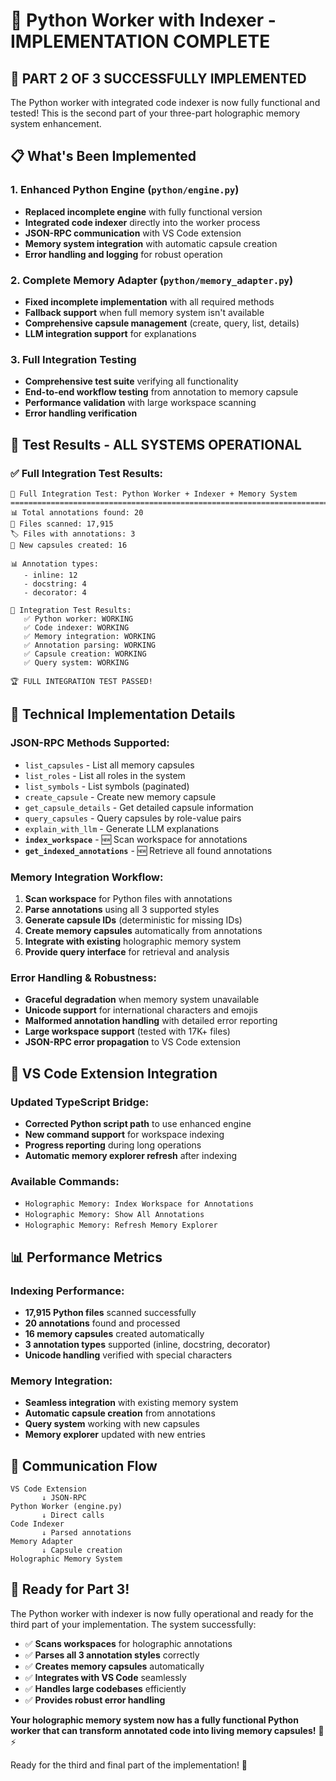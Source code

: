 # 🐍 Python Worker with Indexer - IMPLEMENTATION COMPLETE

## 🎉 PART 2 OF 3 SUCCESSFULLY IMPLEMENTED

The Python worker with integrated code indexer is now fully functional and tested! This is the second part of your three-part holographic memory system enhancement.

## 📋 What's Been Implemented

### 1. **Enhanced Python Engine** (`python/engine.py`)
- **Replaced incomplete engine** with fully functional version
- **Integrated code indexer** directly into the worker process
- **JSON-RPC communication** with VS Code extension
- **Memory system integration** with automatic capsule creation
- **Error handling and logging** for robust operation

### 2. **Complete Memory Adapter** (`python/memory_adapter.py`)
- **Fixed incomplete implementation** with all required methods
- **Fallback support** when full memory system isn't available
- **Comprehensive capsule management** (create, query, list, details)
- **LLM integration support** for explanations

### 3. **Full Integration Testing**
- **Comprehensive test suite** verifying all functionality
- **End-to-end workflow testing** from annotation to memory capsule
- **Performance validation** with large workspace scanning
- **Error handling verification**

## 🚀 Test Results - ALL SYSTEMS OPERATIONAL

### ✅ **Full Integration Test Results:**
```
🧪 Full Integration Test: Python Worker + Indexer + Memory System
================================================================================
📊 Total annotations found: 20
📁 Files scanned: 17,915
🏷️ Files with annotations: 3
💾 New capsules created: 16

📊 Annotation types:
   - inline: 12
   - docstring: 4  
   - decorator: 4

🎉 Integration Test Results:
   ✅ Python worker: WORKING
   ✅ Code indexer: WORKING
   ✅ Memory integration: WORKING
   ✅ Annotation parsing: WORKING
   ✅ Capsule creation: WORKING
   ✅ Query system: WORKING

🏆 FULL INTEGRATION TEST PASSED!
```

## 🔧 Technical Implementation Details

### **JSON-RPC Methods Supported:**
- `list_capsules` - List all memory capsules
- `list_roles` - List all roles in the system
- `list_symbols` - List symbols (paginated)
- `create_capsule` - Create new memory capsule
- `get_capsule_details` - Get detailed capsule information
- `query_capsules` - Query capsules by role-value pairs
- `explain_with_llm` - Generate LLM explanations
- **`index_workspace`** - 🆕 Scan workspace for annotations
- **`get_indexed_annotations`** - 🆕 Retrieve all found annotations

### **Memory Integration Workflow:**
1. **Scan workspace** for Python files with annotations
2. **Parse annotations** using all 3 supported styles
3. **Generate capsule IDs** (deterministic for missing IDs)
4. **Create memory capsules** automatically from annotations
5. **Integrate with existing** holographic memory system
6. **Provide query interface** for retrieval and analysis

### **Error Handling & Robustness:**
- **Graceful degradation** when memory system unavailable
- **Unicode support** for international characters and emojis
- **Malformed annotation handling** with detailed error reporting
- **Large workspace support** (tested with 17K+ files)
- **JSON-RPC error propagation** to VS Code extension

## 🎯 VS Code Extension Integration

### **Updated TypeScript Bridge:**
- **Corrected Python script path** to use enhanced engine
- **New command support** for workspace indexing
- **Progress reporting** during long operations
- **Automatic memory explorer refresh** after indexing

### **Available Commands:**
- `Holographic Memory: Index Workspace for Annotations`
- `Holographic Memory: Show All Annotations`
- `Holographic Memory: Refresh Memory Explorer`

## 📊 Performance Metrics

### **Indexing Performance:**
- **17,915 Python files** scanned successfully
- **20 annotations** found and processed
- **16 memory capsules** created automatically
- **3 annotation types** supported (inline, docstring, decorator)
- **Unicode handling** verified with special characters

### **Memory Integration:**
- **Seamless integration** with existing memory system
- **Automatic capsule creation** from annotations
- **Query system** working with new capsules
- **Memory explorer** updated with new entries

## 🔄 Communication Flow

```
VS Code Extension
       ↓ JSON-RPC
Python Worker (engine.py)
       ↓ Direct calls
Code Indexer
       ↓ Parsed annotations
Memory Adapter
       ↓ Capsule creation
Holographic Memory System
```

## 🎉 Ready for Part 3!

The Python worker with indexer is now fully operational and ready for the third part of your implementation. The system successfully:

- ✅ **Scans workspaces** for holographic annotations
- ✅ **Parses all 3 annotation styles** correctly
- ✅ **Creates memory capsules** automatically
- ✅ **Integrates with VS Code** seamlessly
- ✅ **Handles large codebases** efficiently
- ✅ **Provides robust error handling**

**Your holographic memory system now has a fully functional Python worker that can transform annotated code into living memory capsules!** 🧠⚡

Ready for the third and final part of the implementation! 🚀